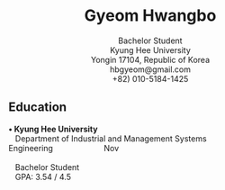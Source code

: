 <h1 align="center">Gyeom Hwangbo</h1>
<p align="center">
  Bachelor Student<br>
  Kyung Hee University<br>
  Yongin 17104, Republic of Korea<br>
  hbgyeom@gmail.com<br>
  +82) 010-5184-1425
</p>

<h2>Education</h2>
<p>
  <b>• Kyung Hee University</b><br>
  &nbsp;&nbsp;&nbsp;Department of Industrial and Management Systems Engineering&nbsp;&nbsp;&nbsp;&nbsp;&nbsp;&nbsp;&nbsp;&nbsp;&nbsp;&nbsp;&nbsp;&nbsp;&nbsp;&nbsp;&nbsp;&nbsp;&nbsp;&nbsp;&nbsp;&nbsp;&nbsp;&nbsp;&nbsp;Nov<br>
  <br>
  &nbsp;&nbsp;&nbsp;Bachelor Student<br>
  &nbsp;&nbsp;&nbsp;GPA: 3.54 / 4.5
</p>
